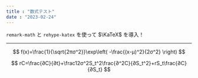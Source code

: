 ```yaml
---
title : "数式テスト"
date : "2023-02-24"
---
```


`remark-math` と `rehype-katex` を使って $\KaTeX$ を導入！

---

$$
f(x)=\frac{1}{\sqrt{2πσ^2}}\exp\left( -\frac{(x-μ)^2}{2σ^2} \right)
$$

$$
rC=\frac{∂C}{∂t}+\frac12σ^2S_t^2\frac{∂^2C}{∂S_t^2}+rS_t\frac{∂C}{∂S_t}
$$
